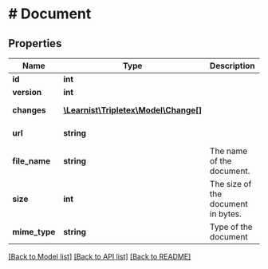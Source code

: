 # # Document

## Properties

Name | Type | Description | Notes
------------ | ------------- | ------------- | -------------
**id** | **int** |  | [optional]
**version** | **int** |  | [optional]
**changes** | [**\Learnist\Tripletex\Model\Change[]**](Change.md) |  | [optional] [readonly]
**url** | **string** |  | [optional] [readonly]
**file_name** | **string** | The name of the document. |
**size** | **int** | The size of the document in bytes. | [optional] [readonly]
**mime_type** | **string** | Type of the document | [optional] [readonly]

[[Back to Model list]](../../README.md#models) [[Back to API list]](../../README.md#endpoints) [[Back to README]](../../README.md)
